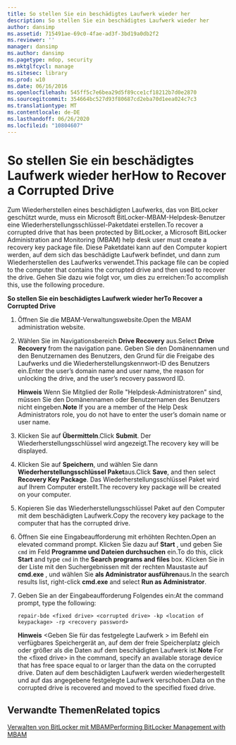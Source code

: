 ```yaml
---
title: So stellen Sie ein beschädigtes Laufwerk wieder her
description: So stellen Sie ein beschädigtes Laufwerk wieder her
author: dansimp
ms.assetid: 715491ae-69c0-4fae-ad3f-3bd19a0db2f2
ms.reviewer: ''
manager: dansimp
ms.author: dansimp
ms.pagetype: mdop, security
ms.mktglfcycl: manage
ms.sitesec: library
ms.prod: w10
ms.date: 06/16/2016
ms.openlocfilehash: 545ff5c7e6bea29d5f89cce1cf18212b7d0e2870
ms.sourcegitcommit: 354664bc527d93f80687cd2eba70d1eea024c7c3
ms.translationtype: MT
ms.contentlocale: de-DE
ms.lasthandoff: 06/26/2020
ms.locfileid: "10804607"
---
```

# <span data-ttu-id="5a574-103">So stellen Sie ein beschädigtes Laufwerk wieder her</span><span class="sxs-lookup"><span data-stu-id="5a574-103">How to Recover a Corrupted Drive</span></span>


<span data-ttu-id="5a574-104">Zum Wiederherstellen eines beschädigten Laufwerks, das von BitLocker geschützt wurde, muss ein Microsoft BitLocker-MBAM-Helpdesk-Benutzer eine Wiederherstellungsschlüssel-Paketdatei erstellen.</span><span class="sxs-lookup"><span data-stu-id="5a574-104">To recover a corrupted drive that has been protected by BitLocker, a Microsoft BitLocker Administration and Monitoring (MBAM) help desk user must create a recovery key package file.</span></span> <span data-ttu-id="5a574-105">Diese Paketdatei kann auf den Computer kopiert werden, auf dem sich das beschädigte Laufwerk befindet, und dann zum Wiederherstellen des Laufwerks verwendet.</span><span class="sxs-lookup"><span data-stu-id="5a574-105">This package file can be copied to the computer that contains the corrupted drive and then used to recover the drive.</span></span> <span data-ttu-id="5a574-106">Gehen Sie dazu wie folgt vor, um dies zu erreichen:</span><span class="sxs-lookup"><span data-stu-id="5a574-106">To accomplish this, use the following procedure.</span></span>

**<span data-ttu-id="5a574-107">So stellen Sie ein beschädigtes Laufwerk wieder her</span><span class="sxs-lookup"><span data-stu-id="5a574-107">To Recover a Corrupted Drive</span></span>**

1.  <span data-ttu-id="5a574-108">Öffnen Sie die MBAM-Verwaltungswebsite.</span><span class="sxs-lookup"><span data-stu-id="5a574-108">Open the MBAM administration website.</span></span>

2.  <span data-ttu-id="5a574-109">Wählen Sie im Navigationsbereich **Drive Recovery** aus.</span><span class="sxs-lookup"><span data-stu-id="5a574-109">Select **Drive Recovery** from the navigation pane.</span></span> <span data-ttu-id="5a574-110">Geben Sie den Domänennamen und den Benutzernamen des Benutzers, den Grund für die Freigabe des Laufwerks und die Wiederherstellungskennwort-ID des Benutzers ein.</span><span class="sxs-lookup"><span data-stu-id="5a574-110">Enter the user’s domain name and user name, the reason for unlocking the drive, and the user’s recovery password ID.</span></span>

    <span data-ttu-id="5a574-111">**Hinweis**  Wenn Sie Mitglied der Rolle "Helpdesk-Administratoren" sind, müssen Sie den Domänennamen oder Benutzernamen des Benutzers nicht eingeben.</span><span class="sxs-lookup"><span data-stu-id="5a574-111">**Note** If you are a member of the Help Desk Administrators role, you do not have to enter the user’s domain name or user name.</span></span>

     

3.  <span data-ttu-id="5a574-112">Klicken Sie auf **Übermitteln**.</span><span class="sxs-lookup"><span data-stu-id="5a574-112">Click **Submit**.</span></span> <span data-ttu-id="5a574-113">Der Wiederherstellungsschlüssel wird angezeigt.</span><span class="sxs-lookup"><span data-stu-id="5a574-113">The recovery key will be displayed.</span></span>

4.  <span data-ttu-id="5a574-114">Klicken Sie auf **Speichern**, und wählen Sie dann **Wiederherstellungsschlüssel Paket**aus.</span><span class="sxs-lookup"><span data-stu-id="5a574-114">Click **Save**, and then select **Recovery Key Package**.</span></span> <span data-ttu-id="5a574-115">Das Wiederherstellungsschlüssel Paket wird auf Ihrem Computer erstellt.</span><span class="sxs-lookup"><span data-stu-id="5a574-115">The recovery key package will be created on your computer.</span></span>

5.  <span data-ttu-id="5a574-116">Kopieren Sie das Wiederherstellungsschlüssel Paket auf den Computer mit dem beschädigten Laufwerk.</span><span class="sxs-lookup"><span data-stu-id="5a574-116">Copy the recovery key package to the computer that has the corrupted drive.</span></span>

6.  <span data-ttu-id="5a574-117">Öffnen Sie eine Eingabeaufforderung mit erhöhten Rechten.</span><span class="sxs-lookup"><span data-stu-id="5a574-117">Open an elevated command prompt.</span></span> <span data-ttu-id="5a574-118">Klicken Sie dazu auf **Start** , und geben Sie `cmd` im Feld **Programme und Dateien durchsuchen** ein.</span><span class="sxs-lookup"><span data-stu-id="5a574-118">To do this, click **Start** and type `cmd` in the **Search programs and files** box.</span></span> <span data-ttu-id="5a574-119">Klicken Sie in der Liste mit den Suchergebnissen mit der rechten Maustaste auf **cmd.exe** , und wählen Sie **als Administrator ausführen**aus.</span><span class="sxs-lookup"><span data-stu-id="5a574-119">In the search results list, right-click **cmd.exe** and select **Run as Administrator**.</span></span>

7.  <span data-ttu-id="5a574-120">Geben Sie an der Eingabeaufforderung Folgendes ein:</span><span class="sxs-lookup"><span data-stu-id="5a574-120">At the command prompt, type the following:</span></span>

    `repair-bde <fixed drive> <corrupted drive> -kp <location of keypackage> -rp <recovery password>`

    <span data-ttu-id="5a574-121">**Hinweis**  &lt;Geben Sie für das festgelegte Laufwerk &gt; im Befehl ein verfügbares Speichergerät an, auf dem der freie Speicherplatz gleich oder größer als die Daten auf dem beschädigten Laufwerk ist.</span><span class="sxs-lookup"><span data-stu-id="5a574-121">**Note** For the &lt;fixed drive&gt; in the command, specify an available storage device that has free space equal to or larger than the data on the corrupted drive.</span></span> <span data-ttu-id="5a574-122">Daten auf dem beschädigten Laufwerk werden wiederhergestellt und auf das angegebene festgelegte Laufwerk verschoben.</span><span class="sxs-lookup"><span data-stu-id="5a574-122">Data on the corrupted drive is recovered and moved to the specified fixed drive.</span></span>

     

## <span data-ttu-id="5a574-123">Verwandte Themen</span><span class="sxs-lookup"><span data-stu-id="5a574-123">Related topics</span></span>


[<span data-ttu-id="5a574-124">Verwalten von BitLocker mit MBAM</span><span class="sxs-lookup"><span data-stu-id="5a574-124">Performing BitLocker Management with MBAM</span></span>](performing-bitlocker-management-with-mbam.md)

 

 





